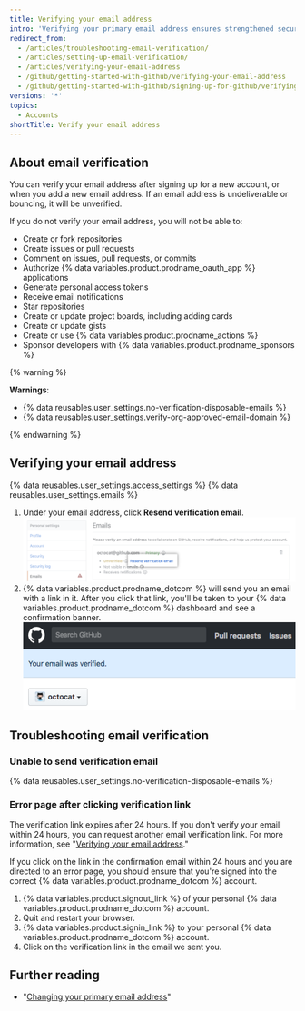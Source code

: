```yaml
---
title: Verifying your email address
intro: 'Verifying your primary email address ensures strengthened security, allows {% data variables.product.prodname_dotcom %} staff to better assist you if you forget your password, and gives you access to more features on {% data variables.product.prodname_dotcom %}.'
redirect_from:
  - /articles/troubleshooting-email-verification/
  - /articles/setting-up-email-verification/
  - /articles/verifying-your-email-address
  - /github/getting-started-with-github/verifying-your-email-address
  - /github/getting-started-with-github/signing-up-for-github/verifying-your-email-address
versions: '*'
topics:
  - Accounts
shortTitle: Verify your email address
---
```

## About email verification

You can verify your email address after signing up for a new account, or when you add a new email address. If an email address is undeliverable or bouncing, it will be unverified.

If you do not verify your email address, you will not be able to:
  - Create or fork repositories
  - Create issues or pull requests
  - Comment on issues, pull requests, or commits
  - Authorize {% data variables.product.prodname_oauth_app %} applications
  - Generate personal access tokens
  - Receive email notifications
  - Star repositories
  - Create or update project boards, including adding cards
  - Create or update gists
  - Create or use {% data variables.product.prodname_actions %}
  - Sponsor developers with {% data variables.product.prodname_sponsors %}

{% warning %}

**Warnings**:

- {% data reusables.user_settings.no-verification-disposable-emails %}
- {% data reusables.user_settings.verify-org-approved-email-domain %}

{% endwarning %}

## Verifying your email address

{% data reusables.user_settings.access_settings %}
{% data reusables.user_settings.emails %}
1. Under your email address, click **Resend verification email**.
  ![Resend verification email link](/assets/images/help/settings/email-verify-button.png)
4. {% data variables.product.prodname_dotcom %} will send you an email with a link in it. After you click that link, you'll be taken to your {% data variables.product.prodname_dotcom %} dashboard and see a confirmation banner.
  ![Banner confirming that your email was verified](/assets/images/help/settings/email-verification-confirmation-banner.png)

## Troubleshooting email verification

### Unable to send verification email

{% data reusables.user_settings.no-verification-disposable-emails %}

### Error page after clicking verification link

The verification link expires after 24 hours. If you don't verify your email within 24 hours, you can request another email verification link. For more information, see "[Verifying your email address](/articles/verifying-your-email-address)."

If you click on the link in the confirmation email within 24 hours and you are directed to an error page, you should ensure that you're signed into the correct {% data variables.product.prodname_dotcom %} account.

1. {% data variables.product.signout_link %} of your personal {% data variables.product.prodname_dotcom %} account.
2. Quit and restart your browser.
3. {% data variables.product.signin_link %} to your personal {% data variables.product.prodname_dotcom %} account.
4. Click on the verification link in the email we sent you.

## Further reading

- "[Changing your primary email address](/articles/changing-your-primary-email-address)"

